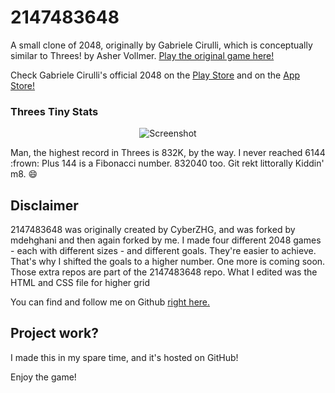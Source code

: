 # 2147483648
A small clone of 2048, originally by Gabriele Cirulli, which is conceptually similar to Threes! by Asher Vollmer.
[Play the original game here!](http://gabrielecirulli.github.io/2048/)

Check Gabriele Cirulli's official 2048 on the [Play Store](https://play.google.com/store/apps/details?id=com.gabrielecirulli.app2048) and on the [App Store!](https://itunes.apple.com/us/app/2048-by-gabriele-cirulli/id868076805)

### Threes Tiny Stats

<p align="center">
  <img src="http://cdn2.sbnation.com/assets/4127853/threes-infographic_960.png" alt="Screenshot"/>
</p>

Man, the highest record in Threes is 832K, by the way. I never reached 6144 :frown:
Plus 144 is a Fibonacci number.
832040 too.
Git rekt littorally
Kiddin' m8. :smile:

## Disclaimer
2147483648 was originally created by CyberZHG, and was forked by mdehghani and then again forked by me. I made four different 2048 games - each with different sizes - and different goals. They're easier to achieve. That's why I shifted the goals to a higher number.
One more is coming soon. Those extra repos are part of the 2147483648 repo. What I edited was the HTML and CSS file for higher grid 

You can find and follow me on Github [right here.](https://github.com/theastronomer)

## Project work?
I made this in my spare time, and it's hosted on GitHub!

Enjoy the game!
